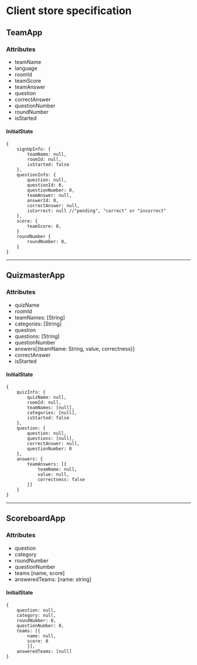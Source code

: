 # Client store specification

## TeamApp
### Attributes
- teamName
- language
- roomId
- teamScore
- teamAnswer
- question
- correctAnswer
- questionNumber
- roundNumber
- isStarted

#### InitialState
```
{
    signUpInfo: {
        teamName: null,
        roomId: null,
        isStarted: false    
    },
    questionInfo: {
        question: null,
        questionId: 0,
        questionNumber: 0,
        teamAnswer: null,
        answerId: 0,
        correctAnswer: null,
        isCorrect: null //"pending", "correct" or "incorrect"
    },
    score: {
        teamScore: 0,
    }
    roundNumber {
        roundNumber: 0,
    }
}
```
---
## QuizmasterApp
### Attributes
- quizName
- roomId
- teamNames: [String]
- categories: [String]
- question
- questions: [String]
- questionNumber
- answers[{teamName: String, value, correctness}]
- correctAnswer
- isStarted

#### InitialState
```
{
    quizInfo: {
        quizName: null,
        roomId: null,
        teamNames: [null],
        categories: [null],
        isStarted: false
    },
    question: {
        question: null,
        questions: [null],
        correctAnswer: null,
        questionNumber: 0
    },
    answers: {
        teamAnswers: [{
            teamName: null, 
            value: null, 
            correctness: false
        }]
    }
}
```
---
## ScoreboardApp
### Attributes
- question
- category
- roundNumber
- questionNumber
- teams [name, score]
- answeredTeams: [name: string]
  
#### InitialState
```
{
    question: null, 
    category: null, 
    roundNumber: 0, 
    questionNumber: 0, 
    teams: [{
        name: null,
        score: 0
        }], 
    answeredTeams: [null] 
}
```

